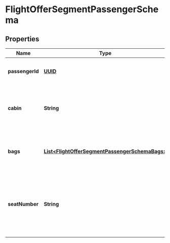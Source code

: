 # FlightOfferSegmentPassengerSchema

## Properties
Name | Type | Description | Notes
------------ | ------------- | ------------- | -------------
**passengerId** | [**UUID**](UUID.md) | Unique identifier for a passenger. |  [optional]
**cabin** | **String** | Class options: first, business, premium economy, economy. |  [optional]
**bags** | [**List&lt;FlightOfferSegmentPassengerSchemaBags&gt;**](FlightOfferSegmentPassengerSchemaBags.md) | Array of extra baggage, detailing type and qty. |  [optional]
**seatNumber** | **String** | Seat number assigned to the passenger, returned only on reprice with seat selection. |  [optional]
